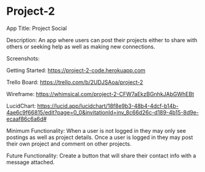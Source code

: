 # Project-2

App Title: Project Social

Description: An app where users can post their projects either to share with others or seeking help as well as making new connections.

Screenshots: 

Getting Started: https://project-2-code.herokuapp.com

Trello Board: https://trello.com/b/2UDJSAoa/project-2

Wireframe: https://whimsical.com/project-2-CFW7aEkzBGnhkJAbGWhEBt

LucidChart: https://lucid.app/lucidchart/18f8e9b3-48b4-4dcf-b14b-4ae6c9f66815/edit?page=0_0&invitationId=inv_8c66d26c-d189-4b15-8d9e-ecaaf86c6a6d#

Minimum Functionality: When a user is not logged in they may only see postings as well as project details. Once a user is logged in they may post their own project and comment on other projects.

Future Functionality: Create a button that will share their contact info with a message attached.
